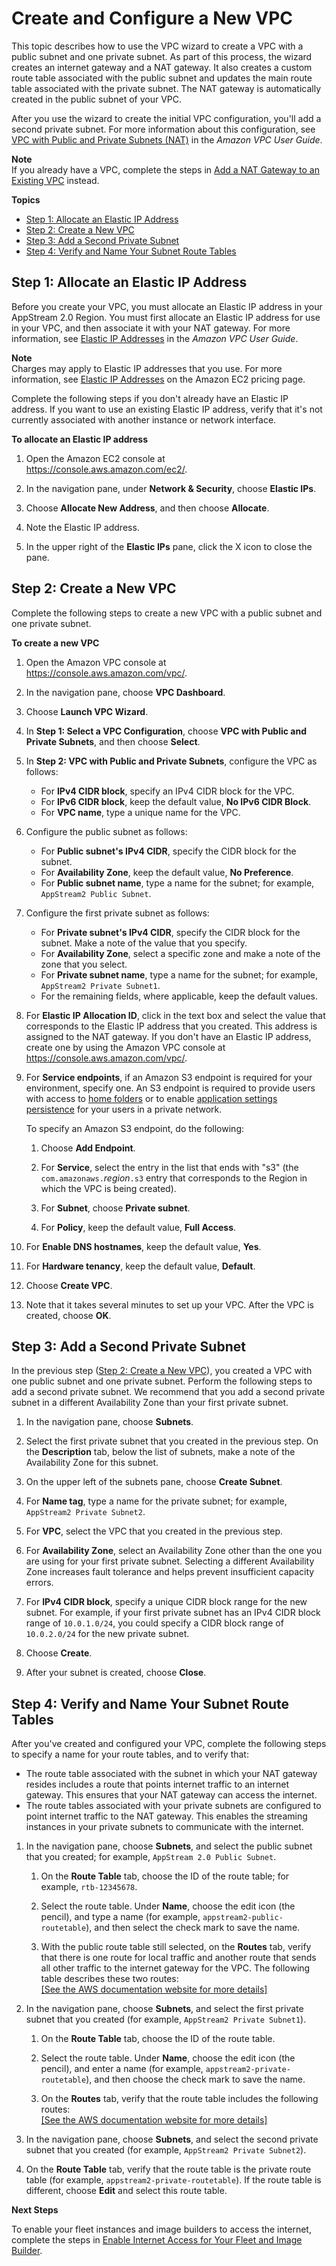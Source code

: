 # Create and Configure a New VPC<a name="create-configure-new-vpc-with-private-public-subnets-nat"></a>

This topic describes how to use the VPC wizard to create a VPC with a public subnet and one private subnet\. As part of this process, the wizard creates an internet gateway and a NAT gateway\. It also creates a custom route table associated with the public subnet and updates the main route table associated with the private subnet\. The NAT gateway is automatically created in the public subnet of your VPC\.

After you use the wizard to create the initial VPC configuration, you'll add a second private subnet\. For more information about this configuration, see [VPC with Public and Private Subnets \(NAT\)](https://docs.aws.amazon.com/vpc/latest/userguide/VPC_Scenario2.html) in the *Amazon VPC User Guide*\.

**Note**  
If you already have a VPC, complete the steps in [Add a NAT Gateway to an Existing VPC](add-nat-gateway-existing-vpc.md) instead\.

**Topics**
+ [Step 1: Allocate an Elastic IP Address](#allocate-elastic-ip)
+ [Step 2: Create a New VPC](#vpc-with-private-and-public-subnets-nat)
+ [Step 3: Add a Second Private Subnet](#vpc-with-private-and-public-subnets-add-private-subnet-nat)
+ [Step 4: Verify and Name Your Subnet Route Tables](#verify-name-route-tables)

## Step 1: Allocate an Elastic IP Address<a name="allocate-elastic-ip"></a>

Before you create your VPC, you must allocate an Elastic IP address in your AppStream 2\.0 Region\. You must first allocate an Elastic IP address for use in your VPC, and then associate it with your NAT gateway\. For more information, see [Elastic IP Addresses](https://docs.aws.amazon.com/vpc/latest/userguide/vpc-eips.html) in the *Amazon VPC User Guide*\.

**Note**  
Charges may apply to Elastic IP addresses that you use\. For more information, see [Elastic IP Addresses](https://aws.amazon.com/ec2/pricing/on-demand/#Elastic_IP_Addresses) on the Amazon EC2 pricing page\.

Complete the following steps if you don't already have an Elastic IP address\. If you want to use an existing Elastic IP address, verify that it's not currently associated with another instance or network interface\.

**To allocate an Elastic IP address**

1. Open the Amazon EC2 console at [https://console\.aws\.amazon\.com/ec2/](https://console.aws.amazon.com/ec2/)\.

1. In the navigation pane, under **Network & Security**, choose **Elastic IPs**\.

1. Choose **Allocate New Address**, and then choose **Allocate**\.

1. Note the Elastic IP address\.

1. In the upper right of the **Elastic IPs** pane, click the X icon to close the pane\.

## Step 2: Create a New VPC<a name="vpc-with-private-and-public-subnets-nat"></a>

Complete the following steps to create a new VPC with a public subnet and one private subnet\.

**To create a new VPC**

1. Open the Amazon VPC console at [https://console\.aws\.amazon\.com/vpc/](https://console.aws.amazon.com/vpc/)\.

1. In the navigation pane, choose **VPC Dashboard**\.

1. Choose **Launch VPC Wizard**\.

1. In **Step 1: Select a VPC Configuration**, choose **VPC with Public and Private Subnets**, and then choose **Select**\.

1. In **Step 2: VPC with Public and Private Subnets**, configure the VPC as follows:
   + For **IPv4 CIDR block**, specify an IPv4 CIDR block for the VPC\.
   + For **IPv6 CIDR block**, keep the default value, **No IPv6 CIDR Block**\.
   + For **VPC name**, type a unique name for the VPC\.

1. Configure the public subnet as follows:
   + For **Public subnet's IPv4 CIDR**, specify the CIDR block for the subnet\.
   + For **Availability Zone**, keep the default value, **No Preference**\.
   + For **Public subnet name**, type a name for the subnet; for example, `AppStream2 Public Subnet`\.

1. Configure the first private subnet as follows:
   + For **Private subnet's IPv4 CIDR**, specify the CIDR block for the subnet\. Make a note of the value that you specify\.
   + For **Availability Zone**, select a specific zone and make a note of the zone that you select\.
   + For **Private subnet name**, type a name for the subnet; for example, `AppStream2 Private Subnet1`\.
   + For the remaining fields, where applicable, keep the default values\.

1. For **Elastic IP Allocation ID**, click in the text box and select the value that corresponds to the Elastic IP address that you created\. This address is assigned to the NAT gateway\. If you don't have an Elastic IP address, create one by using the Amazon VPC console at [https://console\.aws\.amazon\.com/vpc/](https://console.aws.amazon.com/vpc/)\.

1. For **Service endpoints**, if an Amazon S3 endpoint is required for your environment, specify one\. An S3 endpoint is required to provide users with access to [home folders](home-folders.md) or to enable [application settings persistence](app-settings-persistence.md) for your users in a private network\.

   To specify an Amazon S3 endpoint, do the following:

   1. Choose **Add Endpoint**\.

   1. For **Service**, select the entry in the list that ends with "s3" \(the `com.amazonaws.`*region*`.s3` entry that corresponds to the Region in which the VPC is being created\)\.

   1. For **Subnet**, choose **Private subnet**\.

   1. For **Policy**, keep the default value, **Full Access**\.

1. For **Enable DNS hostnames**, keep the default value, **Yes**\.

1. For **Hardware tenancy**, keep the default value, **Default**\.

1. Choose **Create VPC**\.

1. Note that it takes several minutes to set up your VPC\. After the VPC is created, choose **OK**\.

## Step 3: Add a Second Private Subnet<a name="vpc-with-private-and-public-subnets-add-private-subnet-nat"></a>

In the previous step \([Step 2: Create a New VPC](#vpc-with-private-and-public-subnets-nat)\), you created a VPC with one public subnet and one private subnet\. Perform the following steps to add a second private subnet\. We recommend that you add a second private subnet in a different Availability Zone than your first private subnet\. 

1. In the navigation pane, choose **Subnets**\.

1. Select the first private subnet that you created in the previous step\. On the **Description** tab, below the list of subnets, make a note of the Availability Zone for this subnet\.

1. On the upper left of the subnets pane, choose **Create Subnet**\.

1. For **Name tag**, type a name for the private subnet; for example, `AppStream2 Private Subnet2`\. 

1. For **VPC**, select the VPC that you created in the previous step\.

1. For **Availability Zone**, select an Availability Zone other than the one you are using for your first private subnet\. Selecting a different Availability Zone increases fault tolerance and helps prevent insufficient capacity errors\.

1. For **IPv4 CIDR block**, specify a unique CIDR block range for the new subnet\. For example, if your first private subnet has an IPv4 CIDR block range of `10.0.1.0/24`, you could specify a CIDR block range of `10.0.2.0/24` for the new private subnet\.

1. Choose **Create**\.

1. After your subnet is created, choose **Close**\.

## Step 4: Verify and Name Your Subnet Route Tables<a name="verify-name-route-tables"></a>

After you've created and configured your VPC, complete the following steps to specify a name for your route tables, and to verify that:
+ The route table associated with the subnet in which your NAT gateway resides includes a route that points internet traffic to an internet gateway\. This ensures that your NAT gateway can access the internet\.
+ The route tables associated with your private subnets are configured to point internet traffic to the NAT gateway\. This enables the streaming instances in your private subnets to communicate with the internet\.

1. In the navigation pane, choose **Subnets**, and select the public subnet that you created; for example, `AppStream 2.0 Public Subnet`\.

   1. On the **Route Table** tab, choose the ID of the route table; for example, `rtb-12345678`\.

   1. Select the route table\. Under **Name**, choose the edit icon \(the pencil\), and type a name \(for example, `appstream2-public-routetable`\), and then select the check mark to save the name\.

   1. With the public route table still selected, on the **Routes** tab, verify that there is one route for local traffic and another route that sends all other traffic to the internet gateway for the VPC\. The following table describes these two routes:    
[\[See the AWS documentation website for more details\]](http://docs.aws.amazon.com/appstream2/latest/developerguide/create-configure-new-vpc-with-private-public-subnets-nat.html)

1. In the navigation pane, choose **Subnets**, and select the first private subnet that you created \(for example, `AppStream2 Private Subnet1`\)\.

   1. On the **Route Table** tab, choose the ID of the route table\.

   1. Select the route table\. Under **Name**, choose the edit icon \(the pencil\), and enter a name \(for example, `appstream2-private-routetable`\), and then choose the check mark to save the name\.

   1. On the **Routes** tab, verify that the route table includes the following routes:    
[\[See the AWS documentation website for more details\]](http://docs.aws.amazon.com/appstream2/latest/developerguide/create-configure-new-vpc-with-private-public-subnets-nat.html)

1. In the navigation pane, choose **Subnets**, and select the second private subnet that you created \(for example, `AppStream2 Private Subnet2`\)\. 

1. On the **Route Table** tab, verify that the route table is the private route table \(for example, `appstream2-private-routetable`\)\. If the route table is different, choose **Edit** and select this route table\.

**Next Steps**

To enable your fleet instances and image builders to access the internet, complete the steps in [Enable Internet Access for Your Fleet and Image Builder](managing-network-manual-enable-internet-access.md)\.